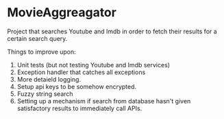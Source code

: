 # MovieAggreagator
Project that searches Youtube and Imdb in order to fetch their results for a certain search query.

Things to improve upon:

1. Unit tests (but not testing Youtube and Imdb services)
2. Exception handler that catches all exceptions
3. More detaield logging.
4. Setup api keys to be somehow encrypted.
5. Fuzzy string search 
6. Setting up a mechanism if search from database hasn't given satisfactory results to immediately call APIs.
